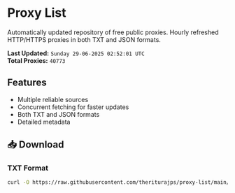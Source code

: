 # Proxy List

Automatically updated repository of free public proxies. Hourly refreshed HTTP/HTTPS proxies in both TXT and JSON formats.

**Last Updated:** `Sunday 29-06-2025 02:52:01 UTC`  
**Total Proxies:** `40773`

## Features
- Multiple reliable sources
- Concurrent fetching for faster updates
- Both TXT and JSON formats
- Detailed metadata

## 📥 Download

### TXT Format
```bash
curl -O https://raw.githubusercontent.com/theriturajps/proxy-list/main/proxies.txt